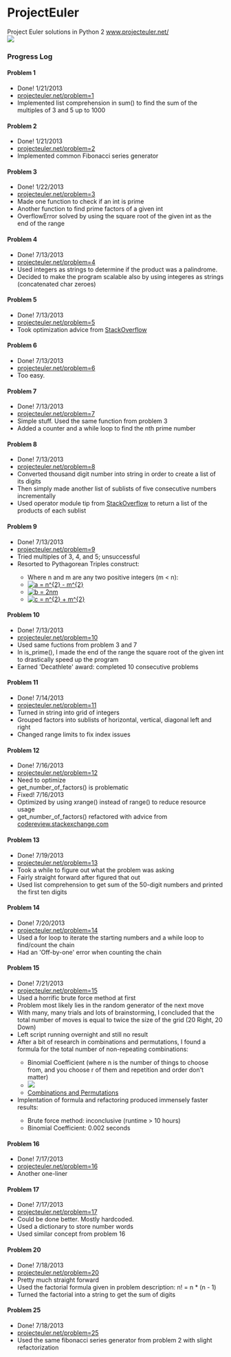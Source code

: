 ProjectEuler
============

Project Euler solutions in Python 2 www.projecteuler.net/
<br>
<img src="http://projecteuler.net/profile/alexako.png">


<h3>Progress Log</h3>

<h4>Problem 1</h4>
<ul>
    <li>Done! 1/21/2013</li>
    <li><a href="http://projecteuler.net/problem=1">projecteuler.net/problem=1</a></li>
    <li>Implemented list comprehension in sum() to find the sum of the multiples of 3 and 5 up to 1000</li>
</ul>

<h4>Problem 2</h4>
<ul>
    <li>Done! 1/21/2013</li>
    <li><a href="http://projecteuler.net/problem=2">projecteuler.net/problem=2</a></li>
    <li>Implemented common Fibonacci series generator</li>
</ul>

<h4>Problem 3</h4>
<ul>
    <li>Done! 1/22/2013</li>
    <li><a href="http://projecteuler.net/problem=3">projecteuler.net/problem=3</a></li>
    <li>Made one function to check if an int is prime</li>
    <li>Another function to find prime factors of a given int</li>
    <li>OverflowError solved by using the square root of the given int as the end of the range</li>
</ul>

<h4>Problem 4</h4>
<ul>
    <li>Done! 7/13/2013</li>
    <li><a href="http://projecteuler.net/problem=4">projecteuler.net/problem=4</a></li>
    <li>Used integers as strings to determine if the product was a palindrome.</li>
    <li>Decided to make the program scalable also by using integeres as strings (concatenated char zeroes)</li>
</ul>

<h4>Problem 5</h4>
<ul>
	<li>Done! 7/13/2013</li>
	<li><a href="http://projecteuler.net/problem=5">projecteuler.net/problem=5</a></li>
	<li>Took optimization advice from  <a href="http://stackoverflow.com/questions/8024911/project-euler-5-in-python-how-can-i-optimize-my-solution">StackOverflow</a></li>
</ul>

<h4>Problem 6</h4>
<ul>
	<li>Done! 7/13/2013</li>
	<li><a href="http://projecteuler.net/problem=6">projecteuler.net/problem=6</a></li>
	<li>Too easy.</li>
</ul>

<h4>Problem 7</h4>
<ul>
	<li>Done! 7/13/2013</li>
	<li><a href="http://projecteuler.net/problem=7">projecteuler.net/problem=7</a></li>
	<li>Simple stuff. Used the same function from problem 3</li>
	<li>Added a counter and a while loop to find the nth prime number</li>
</ul>

<h4>Problem 8</h4>
<ul>
	<li>Done! 7/13/2013</li>
	<li><a href="http://projecteuler.net/problem=8">projecteuler.net/problem=8</a></li>
	<li>Converted thousand digit number into string in order to create a list of its digits</li>
	<li>Then simply made another list of sublists of five consecutive numbers incrementally</li>
	<li>Used operator module tip from <a href="http://stackoverflow.com/questions/2104782/returning-the-product-of-a-list">StackOverflow</a> to return a list of the products of each sublist</li>
</ul>

<h4>Problem 9</h4>
<ul>
	<li>Done! 7/13/2013</li>
	<li><a href="http://projecteuler.net/problem=9">projecteuler.net/problem=9</a></li>
	<li>Tried multiples of 3, 4, and 5; unsuccessful</li>
	<li>Resorted to Pythagorean Triples construct:</li>
	<ul>
		<li>Where n and m are any two positive integers (m &lt; n):</li>
		<li><a href="http://www.codecogs.com/eqnedit.php?latex=a&space;=&space;n^{2}&space;-&space;m^{2}" target="_blank"><img src="http://latex.codecogs.com/gif.latex?a&space;=&space;n^{2}&space;-&space;m^{2}" title="a = n^{2} - m^{2}" /></a></li>
		<li><a href="http://www.codecogs.com/eqnedit.php?latex=b&space;=&space;2nm" target="_blank"><img src="http://latex.codecogs.com/gif.latex?b&space;=&space;2nm" title="b = 2nm" /></a></li>
		<li><a href="http://www.codecogs.com/eqnedit.php?latex=c&space;=&space;n^{2}&space;&plus;&space;m^{2}" target="_blank"><img src="http://latex.codecogs.com/gif.latex?c&space;=&space;n^{2}&space;&plus;&space;m^{2}" title="c = n^{2} + m^{2}" /></a></li>
	</ul>
</ul>

<h4>Problem 10</h4>
<ul>
	<li>Done! 7/13/2013</li>
	<li><a href="http://projecteuler.net/problem=10">projecteuler.net/problem=10</a></li>
	<li>Used same fuctions from problem 3 and 7</li>
	<li>In is_prime(), I made the end of the range the square root of the given int to drastically speed up the program</li>
	<li>Earned 'Decathlete' award: completed 10 consecutive problems</li>
</ul>

<h4>Problem 11</h4>
<ul>
	<li>Done! 7/14/2013</li>
	<li><a href="http://projecteuler.net/problem=11">projecteuler.net/problem=11</a></li>
	<li>Turned in string into grid of integers</li>
	<li>Grouped factors into sublists of horizontal, vertical, diagonal left and right</li>
	<li>Changed range limits to fix index issues</li>
</ul>

<h4>Problem 12</h4>
<ul>
	<li>Done! 7/16/2013</li>
	<li><a href="http://projecteuler.net/problem=12">projecteuler.net/problem=12</a></li>
	<li>Need to optimize</li>
	<li>get_number_of_factors() is problematic</li>
	<li>Fixed! 7/16/2013</li>
	<li>Optimized by using xrange() instead of range() to reduce resource usage</li>
	<li>get_number_of_factors() refactored with advice from <a href= "http://codereview.stackexchange.com/questions/28527/simple-code-that-finds-number-of-factors-crashes-my-computer-is-there-a-workaro/28533?noredirect=1#28533">codereview.stackexchange.com</a></li>
</ul>

<h4>Problem 13</h4>
<ul>
    <li>Done! 7/19/2013</li>
    <li><a href="http://projecteuler.net/problem=13">projecteuler.net/problem=13</a></li>
    <li>Took a while to figure out what the problem was asking</li>
    <li>Fairly straight forward after figured that out</li>
    <li>Used list comprehension to get sum of the 50-digit numbers and printed the first ten digits</li>
</ul>

<h4>Problem 14</h4>
<ul>
    <li>Done! 7/20/2013</li>
    <li><a href="http://projecteuler.net/problem=14">projecteuler.net/problem=14</a></li>
    <li>Used a for loop to iterate the starting numbers and a while loop to find/count the chain</li>
    <li>Had an 'Off-by-one' error when counting the chain</li>
</ul>

<h4>Problem 15</h4>
<ul>
    <li>Done! 7/21/2013</li>
    <li><a href="http://projecteuler.net/problem=15">projecteuler.net/problem=15</a></li>
    <li>Used a horrific brute force method at first</li>
    <li>Problem most likely lies in the random generator of the next move</li>
    <li>With many, many trials and lots of brainstorming, I concluded that the total number of moves is equal to twice the size of the grid (20 Right, 20 Down)</li>
    <li>Left script running overnight and still no result</li>
    <li>After a bit of research in combinations and permutations, I found a formula for the total number of non-repeating combinations:</li>
        <ul>
            <li>Binomial Coefficient (where n is the number of things to choose from, and you choose r of them and repetition and order don't matter)</li>
            <li><img src="http://www.mathsisfun.com/combinatorics/images/combinations-no-repeat.png"></li>
            <li><a href="http://www.mathsisfun.com/combinatorics/combinations-permutations.html">Combinations and Permutations</a></li>
        </ul>
    <li>Implentation of formula and refactoring produced immensely faster results:</li>
        <ul>
            <li>Brute force method: inconclusive (runtime &gt 10 hours)</li>
            <li>Binomial Coefficient: 0.002 seconds </li>
        </ul>
</ul>

<h4>Problem 16</h4>
<ul>
    <li>Done! 7/17/2013</li>
    <li><a href="http://projecteuler.net/problem=16">projecteuler.net/problem=16</a></li>
    <li>Another one-liner</li>
</ul>

<h4>Problem 17</h4>
<ul>
    <li>Done! 7/17/2013</li>
    <li><a href="http://projecteuler.net/problem=17">projecteuler.net/problem=17</a></li>
    <li>Could be done better. Mostly hardcoded.</li>
    <li>Used a dictionary to store number words</li> 
    <li>Used similar concept from problem 16</li>
</ul>

<h4>Problem 20</h4>
<ul>
    <li>Done! 7/18/2013</li>
    <li><a href="http://projecteuler.net/problem=20">projecteuler.net/problem=20</a></li>
    <li>Pretty much straight forward</li>
    <li>Used the factorial formula given in problem description: n! = n * (n - 1)</li>
    <li>Turned the factorial into a string to get the sum of digits</li>
</ul>

<h4>Problem 25</h4>
<ul>
    <li>Done! 7/18/2013</li>
    <li><a href="http://projecteuler.net/problem=25">projecteuler.net/problem=25</a></li>
    <li>Used the same fibonacci series generator from  problem 2 with slight refactorization</li>
</ul>
